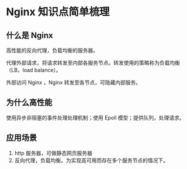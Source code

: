# Nginx 知识点简单梳理


## 什么是 Nginx

高性能的反向代理，负载均衡的服务器。

代理外部请求，将请求转发至内部各服务节点。转发使用的策略称为负载均衡（LB，load balance）。

外部访问 Nginx ，Nginx 转发至各节点，可隐藏内部服务。

## 为什么高性能

使用异步非阻塞的事件处理处理机制；使用 Epoll 模型；提供队列，处理请求。

## 应用场景

1. http 服务器，可做静态网页服务器
2. 反向代理，负载均衡。为实现高可用而存在多个服务节点的情况下。


